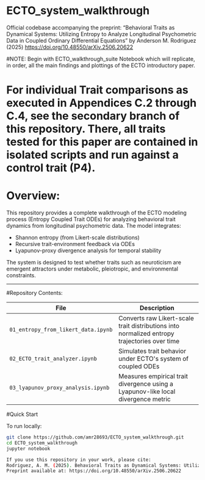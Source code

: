 # ECTO_system_walkthrough
Official codebase accompanying the preprint:  “Behavioral Traits as Dynamical Systems: Utilizing Entropy to Analyze Longitudinal Psychometric Data in Coupled Ordinary Differential Equations”  by Anderson M. Rodriguez (2025) https://doi.org/10.48550/arXiv.2506.20622

#NOTE: Begin with ECTO_walkthrough_suite Notebook which will replicate, in order, all the main findings and plottings of the ECTO introductory paper.
# For individual Trait comparisons as executed in Appendices C.2 through C.4, see the secondary branch of this repository. There, all traits tested for this paper are contained in isolated scripts and run against a control trait (P4).  


# Overview:
This repository provides a complete walkthrough of the ECTO modeling process (Entropy Coupled Trait ODEs) for analyzing behavioral trait dynamics from longitudinal psychometric data. The model integrates:

- Shannon entropy (from Likert-scale distributions)
- Recursive trait-environment feedback via ODEs
- Lyapunov-proxy divergence analysis for temporal stability

The system is designed to test whether traits such as neuroticism are emergent attractors under metabolic, pleiotropic, and environmental constraints.

---

#Repository Contents:

| File | Description |
|------|-------------|
| `01_entropy_from_likert_data.ipynb` | Converts raw Likert-scale trait distributions into normalized entropy trajectories over time |
| `02_ECTO_trait_analyzer.ipynb`     | Simulates trait behavior under ECTO's system of coupled ODEs |
| `03_lyapunov_proxy_analysis.ipynb` | Measures empirical trait divergence using a Lyapunov-like local divergence metric |


#Quick Start

To run locally:

```bash
git clone https://github.com/amr28693/ECTO_system_walkthrough.git
cd ECTO_system_walkthrough
jupyter notebook

If you use this repository in your work, please cite:
Rodriguez, A. M. (2025). Behavioral Traits as Dynamical Systems: Utilizing Entropy to Analyze Longitudinal Psychometric Data in Coupled Ordinary Differential Equations.
Preprint available at: https://doi.org/10.48550/arXiv.2506.20622
